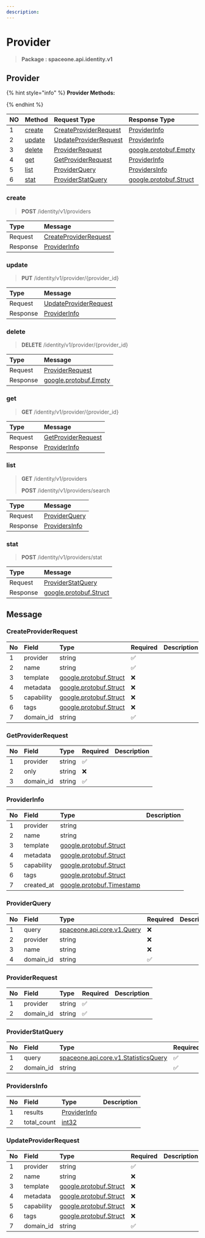 ```yaml
---
description:  
---
```

# Provider

>  **Package : spaceone.api.identity.v1**

## Provider

{% hint style="info" %}
**Provider Methods:**

{%  endhint %}


| NO |  Method | Request Type | Response Type | Description |
| :--- | :--- | :--- | :--- | :--- |
| 1 | [create](provider.md#create)| [CreateProviderRequest](provider.md#createproviderrequest) | [ProviderInfo](provider.md#providerinfo) |  |
| 2 | [update](provider.md#update)| [UpdateProviderRequest](provider.md#updateproviderrequest) | [ProviderInfo](provider.md#providerinfo) |  |
| 3 | [delete](provider.md#delete)| [ProviderRequest](provider.md#providerrequest) |[google.protobuf.Empty](https://github.com/protocolbuffers/protobuf/blob/master/src/google/protobuf/empty.proto)|  |
| 4 | [get](provider.md#get)| [GetProviderRequest](provider.md#getproviderrequest) | [ProviderInfo](provider.md#providerinfo) |  |
| 5 | [list](provider.md#list)| [ProviderQuery](provider.md#providerquery) | [ProvidersInfo](provider.md#providersinfo) |  |
| 6 | [stat](provider.md#stat)| [ProviderStatQuery](provider.md#providerstatquery) |[google.protobuf.Struct](https://github.com/protocolbuffers/protobuf/blob/master/src/google/protobuf/struct.proto)|  | 
 
 
 
 
### create
> **POST** /identity/v1/providers
>


| Type | Message |
| :--- | :--- |
| Request | [CreateProviderRequest](provider.md#createproviderrequest) |
| Response |  [ProviderInfo](provider.md#providerinfo)  |
 
 
 
 
 
### update
> **PUT** /identity/v1/provider/{provider_id}
>


| Type | Message |
| :--- | :--- |
| Request | [UpdateProviderRequest](provider.md#updateproviderrequest) |
| Response |  [ProviderInfo](provider.md#providerinfo)  |
 
 
 
 
 
### delete
> **DELETE** /identity/v1/provider/{provider_id}
>


| Type | Message |
| :--- | :--- |
| Request | [ProviderRequest](provider.md#providerrequest) |
| Response | [google.protobuf.Empty](https://github.com/protocolbuffers/protobuf/blob/master/src/google/protobuf/empty.proto) |
 
 
 
 
 
### get
> **GET** /identity/v1/provider/{provider_id}
>


| Type | Message |
| :--- | :--- |
| Request | [GetProviderRequest](provider.md#getproviderrequest) |
| Response |  [ProviderInfo](provider.md#providerinfo)  |
 
 
 
 
 
### list
> **GET** /identity/v1/providers
>
> **POST** /identity/v1/providers/search



| Type | Message |
| :--- | :--- |
| Request | [ProviderQuery](provider.md#providerquery) |
| Response |  [ProvidersInfo](provider.md#providersinfo)  |
 
 
 
 
 
### stat
> **POST** /identity/v1/providers/stat
>


| Type | Message |
| :--- | :--- |
| Request | [ProviderStatQuery](provider.md#providerstatquery) |
| Response | [google.protobuf.Struct](https://github.com/protocolbuffers/protobuf/blob/master/src/google/protobuf/struct.proto) |


## 

## Message

### CreateProviderRequest
| No | Field | Type | Required | Description |
| :--- | :--- | :--- | :--- | :--- |
| 1 | provider |string|✅||
| 2 | name |string|✅||
| 3 | template |[google.protobuf.Struct](https://github.com/protocolbuffers/protobuf/blob/master/src/google/protobuf/struct.proto)|❌||
| 4 | metadata |[google.protobuf.Struct](https://github.com/protocolbuffers/protobuf/blob/master/src/google/protobuf/struct.proto)|❌||
| 5 | capability |[google.protobuf.Struct](https://github.com/protocolbuffers/protobuf/blob/master/src/google/protobuf/struct.proto)|❌||
| 6 | tags |[google.protobuf.Struct](https://github.com/protocolbuffers/protobuf/blob/master/src/google/protobuf/struct.proto)|❌||
| 7 | domain_id |string|✅||

### GetProviderRequest
| No | Field | Type | Required | Description |
| :--- | :--- | :--- | :--- | :--- |
| 1 | provider |string|✅||
| 2 | only |string|❌||
| 3 | domain_id |string|✅||

### ProviderInfo
| No | Field | Type |  Description |
| :--- | :--- | :--- | :--- |
| 1 | provider |string||
| 2 | name |string||
| 3 | template |[google.protobuf.Struct](https://github.com/protocolbuffers/protobuf/blob/master/src/google/protobuf/struct.proto)||
| 4 | metadata |[google.protobuf.Struct](https://github.com/protocolbuffers/protobuf/blob/master/src/google/protobuf/struct.proto)||
| 5 | capability |[google.protobuf.Struct](https://github.com/protocolbuffers/protobuf/blob/master/src/google/protobuf/struct.proto)||
| 6 | tags |[google.protobuf.Struct](https://github.com/protocolbuffers/protobuf/blob/master/src/google/protobuf/struct.proto)||
| 7 | created_at |[google.protobuf.Timestamp](https://github.com/protocolbuffers/protobuf/blob/master/src/google/protobuf/timestamp.proto)||

### ProviderQuery
| No | Field | Type | Required | Description |
| :--- | :--- | :--- | :--- | :--- |
| 1 | query |[spaceone.api.core.v1.Query](https://spaceone-dev.gitbook.io/api-reference/common-v1/search-query)|❌||
| 2 | provider |string|❌||
| 3 | name |string|❌||
| 4 | domain_id |string|✅||

### ProviderRequest
| No | Field | Type | Required | Description |
| :--- | :--- | :--- | :--- | :--- |
| 1 | provider |string|✅||
| 2 | domain_id |string|✅||

### ProviderStatQuery
| No | Field | Type | Required | Description |
| :--- | :--- | :--- | :--- | :--- |
| 1 | query |[spaceone.api.core.v1.StatisticsQuery](https://spaceone-dev.gitbook.io/api-reference/common-v1/statistics-query)|✅||
| 2 | domain_id |string|✅||

### ProvidersInfo
| No | Field | Type |  Description |
| :--- | :--- | :--- | :--- |
| 1 | results |[ProviderInfo](provider.md#providerinfo)||
| 2 | total_count |[int32](https://github.com/protocolbuffers/protobuf/blob/master/src/google/protobuf/type.proto)||

### UpdateProviderRequest
| No | Field | Type | Required | Description |
| :--- | :--- | :--- | :--- | :--- |
| 1 | provider |string|✅||
| 2 | name |string|❌||
| 3 | template |[google.protobuf.Struct](https://github.com/protocolbuffers/protobuf/blob/master/src/google/protobuf/struct.proto)|❌||
| 4 | metadata |[google.protobuf.Struct](https://github.com/protocolbuffers/protobuf/blob/master/src/google/protobuf/struct.proto)|❌||
| 5 | capability |[google.protobuf.Struct](https://github.com/protocolbuffers/protobuf/blob/master/src/google/protobuf/struct.proto)|❌||
| 6 | tags |[google.protobuf.Struct](https://github.com/protocolbuffers/protobuf/blob/master/src/google/protobuf/struct.proto)|❌||
| 7 | domain_id |string|✅||
